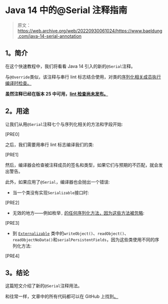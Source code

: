 # Java 14 中的@Serial 注释指南

> 原文：<https://web.archive.org/web/20220930061024/https://www.baeldung.com/java-14-serial-annotation>

## **1。简介**

在这个快速教程中，我们将看看 Java 14 引入的新的`@Serial`注释。

与`@Override`类似，该注释与串行 lint 标志结合使用，对类的[序列化相关成员执行编译时检查。](/web/20221206171024/https://www.baeldung.com/java-serialization)

**虽然注释已经在版本 25 中可用，[lint 检查尚未发布。](https://web.archive.org/web/20221206171024/https://bugs.openjdk.java.net/browse/JDK-8202056)**

## **2。用途**

让我们从用`@Serial`注释七个与序列化相关的方法和字段开始:

[PRE0]

之后，我们需要用串行 lint 标志编译我们的类:

[PRE1]

然后，编译器会检查被注释成员的签名和类型，如果它们与预期的不匹配，就会发出警告。

此外，如果应用了`@Serial`，编译器也会抛出一个错误:

*   当一个类没有实现`Serializable`接口时:

[PRE2]

*   无效的地方——例如枚举`,` [的任何序列化方法，因为这些方法被忽略](https://web.archive.org/web/20221206171024/https://docs.oracle.com/en/java/javase/11/docs/specs/serialization/serial-arch.html#serialization-of-enum-constants):

[PRE3]

*   到 [`Externalizable`](/web/20221206171024/https://www.baeldung.com/java-externalizable) 类中的`writeObject()`、`readObject()`、`readObjectNoData()`和`serialPersistentFields`，因为这些类使用不同的序列化方法:

[PRE4]

## **3。结论**

这篇短文介绍了新的`@Serial`注释用法。

和往常一样，文章中的所有代码都可以在 GitHub 上找到[。](https://web.archive.org/web/20221206171024/https://github.com/eugenp/tutorials/tree/master/core-java-modules/core-java-14)